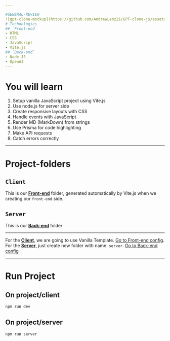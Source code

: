 ```yaml
---

#GENERAL-REVIEW
![gpt-clone-mockup](https://github.com/AndrewLenz21/GPT-clone-js/assets/124147096/a661d6ab-4827-4c1c-a403-f74dddc09725)
# Technologies
## `Front-end`
- HTML
- CSS
- JavaScript
- Vite.js
## `Back-end`
- Node JS
- OpenAI
---
```

# You will learn

1. Setup vanilla JavaScript project using Vite.js
2. Use node.js for server side
3. Create responsive layouts with CSS
4. Handle events with JavaScript
5. Render MD (MarkDown) from strings
6. Use Prisma for code highlighting
7. Make API requests
8. Catch errors correctly
---
# Project-folders
## `Client`
This is our [**Front-end**](GPT-clone-js-MD/client/Front-end%20config.md) folder, generated automatically by Vite.js when we creating our `front-end` side.
## `Server`
This is our [**Back-end**](GPT-clone-js-MD/server/Back-end%20config.md) folder

---
For the [**Client**](GPT-clone-js-MD/client/Front-end%20config.md), we are going to use Vanilla Template. [Go to Front-end config](GPT-clone-js-MD/client/Front-end%20config.md). 
For the [**Server**](GPT-clone-js-MD/server/Back-end%20config.md), just create new folder with name: `server`. [Go to Back-end config](GPT-clone-js-MD/server/Back-end%20config.md)

---
# Run Project

## On project/client
``` cmd
npm run dev
```

## On project/server
``` cmd
npm run server
```
